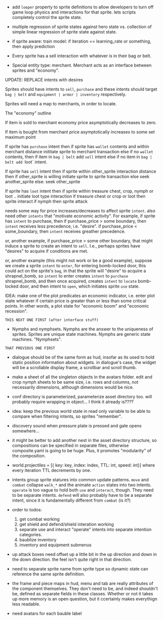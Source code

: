 
- add `looper` property to sprite definitions to allow developers to turn off game loop physics and interactions for that sprite. lets scripts completely control the sprite state.

- multiple regression of sprite states against hero state vs. collection of simple linear regression of sprite state against state.

- if sprite aware: train model: if iteration == learning_rate or something, then apply prediction

- Every sprite has a sell interaction with whatever is in their bag or belt.

- Special entity type: merchant. Merchant acts as an interface between sprites and "economy". 

UPDATE: REPLACE intents with desires
    
Sprites should have intents to `sell`, `purchase` and these intents should target `bag | belt` and `equipment | armor | inventory` respectively. 

Sprites will need a map to merchants, in order to locate. 

The "economy" outline

If item is sold to merchant
    economy price asymptotically decreases to zero. 

If item is bought from merchant
    price asymptotically increases to some set maximum point

If sprite has `purchase` intent 
    then if sprite has `wallet` contents and within merchant distance
        inititate sprite to merchant transaction
    else if no `wallet` contents,
        then if item in `bag | belt`
            add `sell` intent
        else if no item in `bag | belt
            add `loot` intent.

If sprite has `sell` intent
    then if sprite within other_sprite interaction distance
        then if other_sprite is willing
            initiate sprite to sprite transaction
        else
            seek another_sprite
    else:
        seek other_sprite 

If sprite has `loot` intent
    then if sprite within treasure chest, crop, nymph or loot ..
        initiate loot type interaction
            if treasure chest or crop or loot
                then sprite interact
            if nymph
                then sprite attack

needs some way for price increases/decreases to affect sprite `intent`. also need other `intents` that "motivate economic activity". For example, if sprite has `intent` to purchase, then if purchase_price > some boundary, then `intent` receives less precedence, i.e. "desire". if purchase_price < some_boundary, then `intent` receives greather precedence.

or, another example, if purchase_price > some other boundary, that might induce a sprite to create an intent to `sell`. I.e., perhaps sprites have "desires" to acquire if conditions are met.

or, another example (this might not work or be a good example), suppose we create a sprite `intent` to `enter`, for entering bomb-locked door, this could act on the sprite's `bag`, in that the sprite will "desire" to acquire a shrapnel_bomb, so `intent` to enter creates `intent` to `purchase` shrapnel_bomb, and then once acquired, creates `intent` to `locate` bomb-locked door, and then intent to `open`, which initiates sprite `use` state.



IDEA: make one of the plot predicates an economic indicator, i.e. enter plot state whatever if certain price is greater than or less than some critical points. In other words, a plot state for "economic boom" and "economic recession".

~~~~~~~~~~~~~~~~~~~
THIS NEXT ONE FIRST (after interface stuff)
~~~~~~~~~~~~~~~~~~~

- Nymphs and nymphsets. Nymphs are the answer to the uniqueness of sprites. Sprites are unique state machines. Nymphs are generic state machines. "Nymphsets".

~~~~~~~~~~~~~~~~~~~~
THAT PREVIOUS ONE FIRST
~~~~~~~~~~~~~~~~~~~~

- dialogue should be of the same form as hud, insofar as its used to hold static position information about widgets. in dialogue's case, the widget will be a scrollable display frame, a scrollbar and scroll thumb.

- make a sheet of all the singleton objects in the avatars folder. edit and crop nymph sheets to be same size, i.e. rows and columns, not necessarily dimensions, although dimensions would be nice.

- conf directory is parameterized, parameterize asset directory too. will probably require wrapping in object... I think it already is????

- idea: keep the previous world state in read only variable to be able to compare when filtering intents, so sprites "remember".

- discovery sound when pressure plate is pressed and gate opens somewhere...

- it might be better to add another nest in the asset directory structure, so compositions can be specified in separate files, otherwise composite.yaml is going to be huge. Plus, it promotes "modularity" of the composition.

- world.projectiles = [{ key: key, index: index, TTL: int, speed: int}]
    where every iteration TTL decrements by one.

- intents group sprite statures into common update patterns. `move` and `combat` collapse `walk_*` and the animate `action` states into two intents. `operate` is too vague to hold both `use` and `interact`, though. They need to be separate intents. `defend` will also probably have to be a separate intent, since it is fundamentally different from `combat` (is it?)


- order to todos:
    1. get combat working
    2. get shield and defend/shield interation working
    2. separate use and interact "operate" intents into separate intention categories. 
    2. baublize inventory
    3. inventory and equipment submenus


- up attack boxes need offset up a little bit in the up direction and down in the down direction. the feel isn't quite right in that direction.

- need to separate sprite name from sprite type so dynamic state can reference the same sprite definition.

- the frame and piece maps in hud, menu and tab are really attributes of the component themselves. They don't need to be, and indeed shouldn't be, defined as separate fields in these classes. Whether or not it takes up more memory is an open question, but it ccertainly makes everythign less readable.

- need avatars for each bauble label